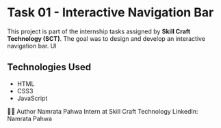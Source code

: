 #  Task 01 - Interactive Navigation Bar

This project is part of the internship tasks assigned by **Skill Craft Technology (SCT)**. 
The goal was to design and develop an interactive navigation bar.
UI

## Technologies Used
- HTML
- CSS3
- JavaScript
  
🙋‍♀️ Author
Namrata Pahwa
Intern at Skill Craft Technology
LinkedIn: Namrata Pahwa  

